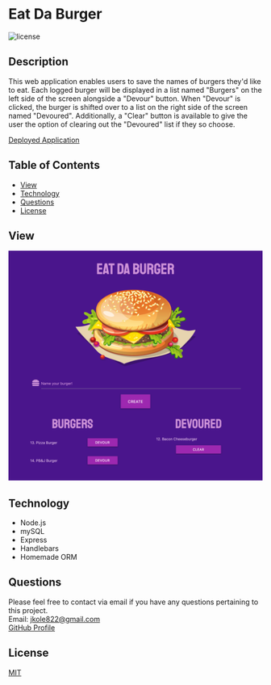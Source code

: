 # Eat Da Burger

![license](https://img.shields.io/static/v1?label=license&message=MIT&color=green&style=for-the-badge)

## Description

This web application enables users to save the names of burgers they'd like to eat. Each logged burger will be displayed in a list named "Burgers" on the left side of the screen alongside a "Devour" button. When "Devour" is clicked, the burger is shifted over to a list on the right side of the screen named "Devoured". Additionally, a "Clear" button is available to give the user the option of clearing out the "Devoured" list if they so choose.

[Deployed Application](https://jkg-burgers.herokuapp.com/)

## Table of Contents

- [View](#view)
- [Technology](#technology)
- [Questions](#questions)
- [License](#license)

## View

![Eat Da Burger App](./public/assets/img/burger-app.png)

## Technology

- Node.js
- mySQL
- Express
- Handlebars
- Homemade ORM

## Questions

Please feel free to contact via email if you have any questions pertaining to this project.  
Email: jkole822@gmail.com  
[GitHub Profile](https://github.com/jkole822)

## License

[MIT](https://choosealicense.com/licenses/mit)
